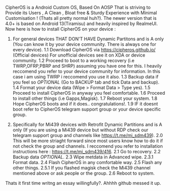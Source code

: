 CipherOS is a Android Custom OS, Based On AOSP
That is striving to Provide its Users , A Clean , Bloat free & Sturdy Experience with Minimal Customisation ! (Thats all pretty normal huh?).
The newer version that is 4.0+ is based on Android 13(Tiramisu) and heavily inspired by RealmeUI.
Now here is how to install CipherOS on your device :

1. For general devices THAT DON'T HAVE Dynamic Partitons and is A only (You can know it by your device community. There is always one for every device).
1.1 Download CipherOS via https://cipheros.github.io/ (Official devices) For unofficial devices see it on XDA or device community.
1.2 Proceed to boot to a working recovery (i.e TWRP,OFRP,PBRP and SHRP) assuming you have one for this. I heavily reccomend you refer to your device community for information. In this case i am using TWRP i reccomend you use it also.
1.3 Backup data if you feel so *OPTIONAL* (Go to BACKUP tab and tick Data and backup).
1.4 Format your device data (Wipe > Format Data > Type yes).
1.5 Proceed to install CipherOS in anyway you feel comfortable.
1.6 Proceed to install other things (i.e Gapps,Magisk).
1.7 Reboot your system.
1.8 Hope CipherOS boots and if it does.. congratulations!.
1.9 IF it doesnt boot refer to CipherOS telegram support group or your device specific group.

2. Specifically for Mi439 devices with Retrofit Dynamic Partitions and is A only (If you are using a Mi439 device but without RDP check our telegram support group and channels like https://t.me/mi_sdm439).
2.0 This will be more striaght forward since most users know how to do it if not check the group and channels. I reccomend you refer to installation instructions here : https://t.me/mi_sdm439/416.
2.1 Go to recovery.
2.2 Backup data *OPTIONAL*.
2.3 Wipe metdata in Advanced wipe.
2.3.1 Format data.
2.4 Flash CipherOS in any comfortable way.
2.5 Flash any other things.
2.5.1 If you flashed magisk check the Mi439 channel mentioned above or ask people or the group.
2.6 Reboot to system.

Thats it first time writng an essay willingfully?.
Ahhhh github messed it up.
